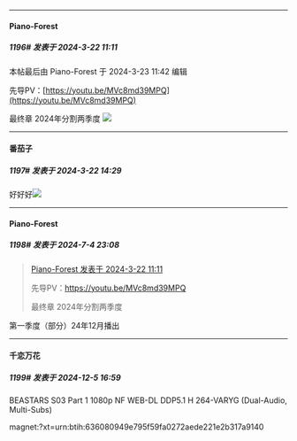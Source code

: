 ﻿
*****

####  Piano-Forest  
##### 1196#       发表于 2024-3-22 11:11

 本帖最后由 Piano-Forest 于 2024-3-23 11:42 编辑 

先导PV：[https://youtu.be/MVc8md39MPQ](https://youtu.be/MVc8md39MPQ)

最终章 2024年分割两季度
<img src="https://p.sda1.dev/16/e92d514161cb9981f61d5780850debda/20240322_111021.jpg" referrerpolicy="no-referrer">

*****

####  番茄子  
##### 1197#       发表于 2024-3-22 14:29

好好好<img src="https://static.saraba1st.com/image/smiley/animal2017/002.png" referrerpolicy="no-referrer">

*****

####  Piano-Forest  
##### 1198#       发表于 2024-7-4 23:08

<blockquote><a href="httphttps://bbs.saraba1st.com/2b/forum.php?mod=redirect&amp;goto=findpost&amp;pid=64333394&amp;ptid=1807149" target="_blank">Piano-Forest 发表于 2024-3-22 11:11</a>

先导PV：https://youtu.be/MVc8md39MPQ

最终章 2024年分割两季度</blockquote>
第一季度（部分）24年12月播出

*****

####  千恋万花  
##### 1199#       发表于 2024-12-5 16:59

BEASTARS S03 Part 1 1080p NF WEB-DL DDP5.1 H 264-VARYG (Dual-Audio, Multi-Subs)

magnet:?xt=urn:btih:636080949e795f59fa0272aede221e2b317a9140

